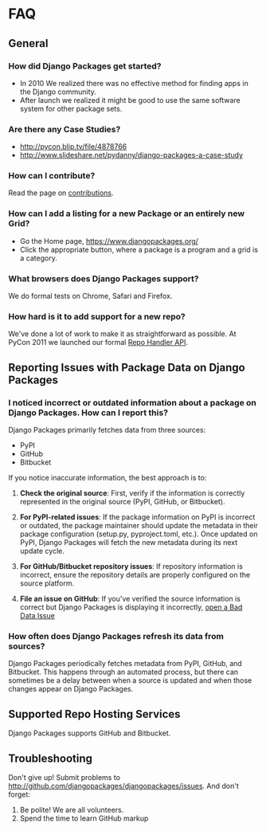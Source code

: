 # FAQ

## General

### How did Django Packages get started?

- In 2010 We realized there was no effective method for finding apps in the Django community.
- After launch we realized it might be good to use the same software system for other package sets.

### Are there any Case Studies?

- <http://pycon.blip.tv/file/4878766>
- <http://www.slideshare.net/pydanny/django-packages-a-case-study>

### How can I contribute?

Read the page on [contributions].

### How can I add a listing for a new Package or an entirely new Grid?

- Go the Home page, <https://www.djangopackages.org/>
- Click the appropriate button, where a package is a program and a grid is a category.

### What browsers does Django Packages support?

We do formal tests on Chrome, Safari and Firefox.

### How hard is it to add support for a new repo?

We've done a lot of work to make it as straightforward as possible. At PyCon 2011 we launched our formal [Repo Handler API].

## Reporting Issues with Package Data on Django Packages

### I noticed incorrect or outdated information about a package on Django Packages. How can I report this?

Django Packages primarily fetches data from three sources:

* PyPI
* GitHub
* Bitbucket

If you notice inaccurate information, the best approach is to:

1. **Check the original source**: First, verify if the information is correctly represented in the original source (PyPI, GitHub, or Bitbucket).

2. **For PyPI-related issues**: If the package information on PyPI is incorrect or outdated, the package maintainer should update the metadata in their package configuration (setup.py, pyproject.toml, etc.). Once updated on PyPI, Django Packages will fetch the new metadata during its next update cycle.

3. **For GitHub/Bitbucket repository issues**: If repository information is incorrect, ensure the repository details are properly configured on the source platform.

4. **File an issue on GitHub**: If you've verified the source information is correct but Django Packages is displaying it incorrectly, [open a Bad Data Issue](https://github.com/djangopackages/djangopackages/issues/new/choose)

### How often does Django Packages refresh its data from sources?

Django Packages periodically fetches metadata from PyPI, GitHub, and Bitbucket. This happens through an automated process, but there can sometimes be a delay between when a source is updated and when those changes appear on Django Packages.

## Supported Repo Hosting Services

Django Packages supports GitHub and Bitbucket.

## Troubleshooting

Don't give up!  Submit problems to <http://github.com/djangopackages/djangopackages/issues>. And don't forget:

1. Be polite! We are all volunteers.
2. Spend the time to learn GitHub markup

[contributions]: contributing.md
[repo handler api]: repo_handlers.md
